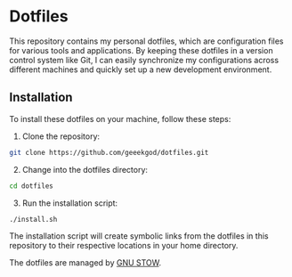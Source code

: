# Dotfiles

This repository contains my personal dotfiles, which are configuration files for various tools and applications. By keeping these dotfiles in a version control system like Git, I can easily synchronize my configurations across different machines and quickly set up a new development environment.

## Installation

To install these dotfiles on your machine, follow these steps:

1. Clone the repository:

  ```bash
  git clone https://github.com/geeekgod/dotfiles.git
  ```

2. Change into the dotfiles directory:

  ```bash
  cd dotfiles
  ```

3. Run the installation script:

  ```bash
  ./install.sh
  ```

  The installation script will create symbolic links from the dotfiles in this repository to their respective locations in your home directory.
  

The dotfiles are managed by [GNU STOW](https://www.gnu.org/software/stow/).